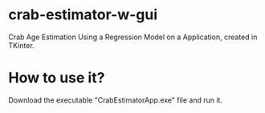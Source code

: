 # crab-estimator-w-gui
Crab Age Estimation Using a Regression Model on a Application, created in TKinter.


# How to use it?
Download the executable "CrabEstimatorApp.exe" file and run it.

